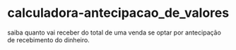 # calculadora-antecipacao_de_valores
saiba quanto vai receber do total de uma venda se optar por antecipação de recebimento do dinheiro.
